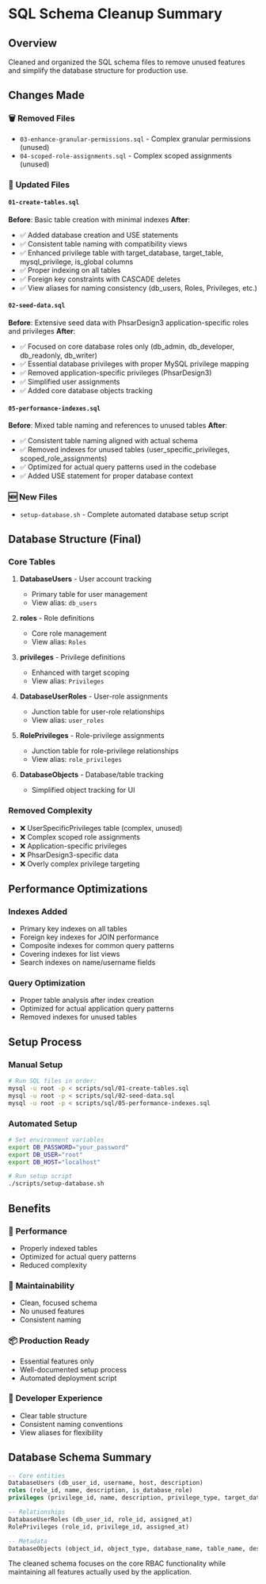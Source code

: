 # SQL Schema Cleanup Summary

## Overview
Cleaned and organized the SQL schema files to remove unused features and simplify the database structure for production use.

## Changes Made

### 🗑️ **Removed Files**
- `03-enhance-granular-permissions.sql` - Complex granular permissions (unused)
- `04-scoped-role-assignments.sql` - Complex scoped assignments (unused)

### 📝 **Updated Files**

#### `01-create-tables.sql`
**Before**: Basic table creation with minimal indexes
**After**: 
- ✅ Added database creation and USE statements
- ✅ Consistent table naming with compatibility views
- ✅ Enhanced privilege table with target_database, target_table, mysql_privilege, is_global columns
- ✅ Proper indexing on all tables
- ✅ Foreign key constraints with CASCADE deletes
- ✅ View aliases for naming consistency (db_users, Roles, Privileges, etc.)

#### `02-seed-data.sql`
**Before**: Extensive seed data with PhsarDesign3 application-specific roles and privileges
**After**:
- ✅ Focused on core database roles only (db_admin, db_developer, db_readonly, db_writer)
- ✅ Essential database privileges with proper MySQL privilege mapping
- ✅ Removed application-specific privileges (PhsarDesign3)
- ✅ Simplified user assignments
- ✅ Added core database objects tracking

#### `05-performance-indexes.sql`
**Before**: Mixed table naming and references to unused tables
**After**:
- ✅ Consistent table naming aligned with actual schema
- ✅ Removed indexes for unused tables (user_specific_privileges, scoped_role_assignments)
- ✅ Optimized for actual query patterns used in the codebase
- ✅ Added USE statement for proper database context

### 🆕 **New Files**
- `setup-database.sh` - Complete automated database setup script

## Database Structure (Final)

### Core Tables
1. **DatabaseUsers** - User account tracking
   - Primary table for user management
   - View alias: `db_users`

2. **roles** - Role definitions
   - Core role management
   - View alias: `Roles`

3. **privileges** - Privilege definitions
   - Enhanced with target scoping
   - View alias: `Privileges`

4. **DatabaseUserRoles** - User-role assignments
   - Junction table for user-role relationships
   - View alias: `user_roles`

5. **RolePrivileges** - Role-privilege assignments
   - Junction table for role-privilege relationships
   - View alias: `role_privileges`

6. **DatabaseObjects** - Database/table tracking
   - Simplified object tracking for UI

### Removed Complexity
- ❌ UserSpecificPrivileges table (complex, unused)
- ❌ Complex scoped role assignments
- ❌ Application-specific privileges
- ❌ PhsarDesign3-specific data
- ❌ Overly complex privilege targeting

## Performance Optimizations

### Indexes Added
- Primary key indexes on all tables
- Foreign key indexes for JOIN performance
- Composite indexes for common query patterns
- Covering indexes for list views
- Search indexes on name/username fields

### Query Optimization
- Proper table analysis after index creation
- Optimized for actual application query patterns
- Removed indexes for unused tables

## Setup Process

### Manual Setup
```bash
# Run SQL files in order:
mysql -u root -p < scripts/sql/01-create-tables.sql
mysql -u root -p < scripts/sql/02-seed-data.sql  
mysql -u root -p < scripts/sql/05-performance-indexes.sql
```

### Automated Setup
```bash
# Set environment variables
export DB_PASSWORD="your_password"
export DB_USER="root"
export DB_HOST="localhost"

# Run setup script
./scripts/setup-database.sh
```

## Benefits

### 🚀 **Performance**
- Properly indexed tables
- Optimized for actual query patterns
- Reduced complexity

### 🧹 **Maintainability**
- Clean, focused schema
- No unused features
- Consistent naming

### 📦 **Production Ready**
- Essential features only
- Well-documented setup process
- Automated deployment script

### 🔧 **Developer Experience**
- Clear table structure
- Consistent naming conventions
- View aliases for flexibility

## Database Schema Summary

```sql
-- Core entities
DatabaseUsers (db_user_id, username, host, description)
roles (role_id, name, description, is_database_role)
privileges (privilege_id, name, description, privilege_type, target_database, target_table, mysql_privilege, is_global)

-- Relationships
DatabaseUserRoles (db_user_id, role_id, assigned_at)
RolePrivileges (role_id, privilege_id, assigned_at)

-- Metadata
DatabaseObjects (object_id, object_type, database_name, table_name, description)
```

The cleaned schema focuses on the core RBAC functionality while maintaining all features actually used by the application.
